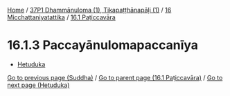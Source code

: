
[Home](/) / [37P1 Dhammānuloma (1), Tikapaṭṭhānapāḷi (1)](../../../37P1.md) / [16 Micchattaniyatattika](../../16.md) / [16.1 Paṭiccavāra](../16.1.md)

# 16.1.3 Paccayānulomapaccanīya

* [Hetuduka](16.1.3/Hetuduka.md)

[Go to previous page (Suddha)](16.1.2/16.1.2.2/Suddha.md) / [Go to parent page (16.1 Paṭiccavāra)](../16.1.md) / [Go to next page (Hetuduka)](16.1.3/Hetuduka.md)


